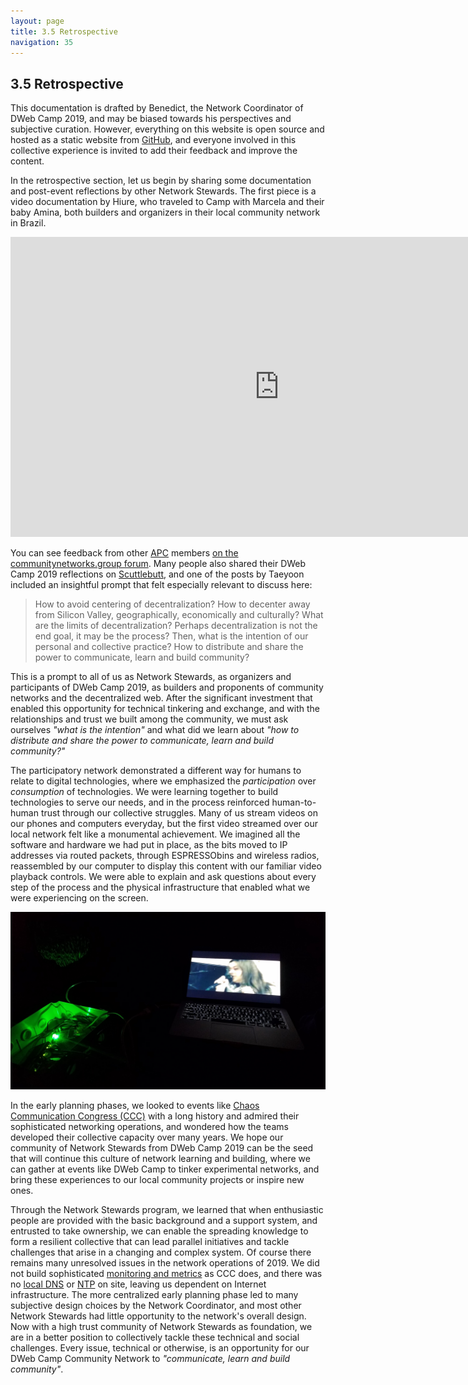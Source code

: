 ```yaml
---
layout: page
title: 3.5 Retrospective
navigation: 35
---
```


## 3.5 Retrospective

This documentation is drafted by Benedict, the Network Coordinator of DWeb Camp 2019, and may be biased towards his perspectives and subjective curation. However, everything on this website is open source and hosted as a static website from [GitHub](https://github.com/dweb-camp-2019/meshnet/), and everyone involved in this collective experience is invited to add their feedback and improve the content.

In the retrospective section, let us begin by sharing some documentation and post-event reflections by other Network Stewards. The first piece is a video documentation by Hiure, who traveled to Camp with Marcela and their baby Amina, both builders and organizers in their local community network in Brazil.

<iframe src="https://archive.org/embed/008511397" width="860" height="480" frameborder="0" webkitallowfullscreen="true" mozallowfullscreen="true" allowfullscreen></iframe>

You can see feedback from other [APC](https://www.apc.org) members [on the communitynetworks.group forum](https://communitynetworks.group/t/community-network-travel-fellowships/133/2). Many people also shared their DWeb Camp 2019 reflections on [Scuttlebutt](http://scuttlebutt.nz), and one of the posts by Taeyoon included an insightful prompt that felt especially relevant to discuss here:

>How to avoid centering of decentralization? How to decenter away from Silicon Valley, geographically, economically and culturally? What are the limits of decentralization? Perhaps decentralization is not the end goal, it may be the process? Then, what is the intention of our personal and collective practice? How to distribute and share the power to communicate, learn and build community?

This is a prompt to all of us as Network Stewards, as organizers and participants of DWeb Camp 2019, as builders and proponents of community networks and the decentralized web. After the significant investment that enabled this opportunity for technical tinkering and exchange, and with the relationships and trust we built among the community, we must ask ourselves _"what is the intention"_ and what did we learn about _"how to distribute and share the power to communicate, learn and build community?"_

The participatory network demonstrated a different way for humans to relate to digital technologies, where we emphasized the _participation_ over _consumption_ of technologies. We were learning together to build technologies to serve our needs, and in the process reinforced human-to-human trust through our collective struggles. Many of us stream videos on our phones and computers everyday, but the first video streamed over our local network felt like a monumental achievement. We imagined all the software and hardware we had put in place, as the bits moved to IP addresses via routed packets, through ESPRESSObins and wireless radios, reassembled by our computer to display this content with our familiar video playback controls. We were able to explain and ask questions about every step of the process and the physical infrastructure that enabled what we were experiencing on the screen.

![local-video](images/local-video.jpg)

In the early planning phases, we looked to events like [Chaos Communication Congress (CCC)](https://www.ccc.de/en/home) with a long history and admired their sophisticated networking operations, and wondered how the teams developed their collective capacity over many years. We hope our community of Network Stewards from DWeb Camp 2019 can be the seed that will continue this culture of network learning and building, where we can gather at events like DWeb Camp to tinker experimental networks, and bring these experiences to our local community projects or inspire new ones.

Through the Network Stewards program, we learned that when enthusiastic people are provided with the basic background and a support system, and entrusted to take ownership, we can enable the spreading knowledge to form a resilient collective that can lead parallel initiatives and tackle challenges that arise in a changing and complex system. Of course there remains many unresolved issues in the network operations of 2019. We did not build sophisticated [monitoring and metrics](https://github.com/dweb-camp-2019/meshnet/issues/20) as CCC does, and there was no [local DNS](https://github.com/dweb-camp-2019/meshnet/issues/12) or [NTP](https://github.com/dweb-camp-2019/meshnet/issues/9) on site, leaving us dependent on Internet infrastructure. The more centralized early planning phase led to many subjective design choices by the Network Coordinator, and most other Network Stewards had little opportunity to the network's overall design. Now with a high trust community of Network Stewards as foundation, we are in a better position to collectively tackle these technical and social challenges. Every issue, technical or otherwise, is an opportunity for our DWeb Camp Community Network to _"communicate, learn and build community"_.
